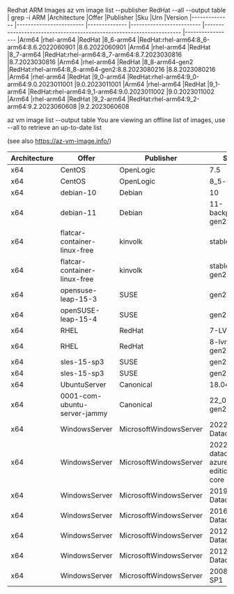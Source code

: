 Redhat ARM Images
az vm image list --publisher RedHat --all --output table | grep -i ARM
|Architecture    |Offer                     |Publisher       |Sku                       |Urn                                                                    |Version
|--------------  |------------------------  |--------------  |------------------------- |---------------------------------------------------------------------  |-----------------
|Arm64           |rhel-arm64                |RedHat          |8_6-arm64                 |RedHat:rhel-arm64:8_6-arm64:8.6.2022060901                             |8.6.2022060901
|Arm64           |rhel-arm64                |RedHat          |8_7-arm64                 |RedHat:rhel-arm64:8_7-arm64:8.7.2023030816                             |8.7.2023030816
|Arm64           |rhel-arm64                |RedHat          |8_8-arm64-gen2            |RedHat:rhel-arm64:8_8-arm64-gen2:8.8.2023080216                        |8.8.2023080216
|Arm64           |rhel-arm64                |RedHat          |9_0-arm64                 |RedHat:rhel-arm64:9_0-arm64:9.0.2023011001                             |9.0.2023011001
|Arm64           |rhel-arm64                |RedHat          |9_1-arm64                 |RedHat:rhel-arm64:9_1-arm64:9.0.2023011002                             |9.0.2023011002
|Arm64           |rhel-arm64                |RedHat          |9_2-arm64                 |RedHat:rhel-arm64:9_2-arm64:9.2.2023060608                             |9.2.2023060608



az vm image list --output table
You are viewing an offline list of images, use --all to retrieve an up-to-date list

(see also https://az-vm-image.info/)

|Architecture    |Offer                         |Publisher               |Sku                                 |Urn                                                                             |UrnAlias                 |Version|
|--------------  |----------------------------  |----------------------  |----------------------------------  |------------------------------------------------------------------------------  |-----------------------  |---------|
|x64             |CentOS                        |OpenLogic               |7.5                                 |OpenLogic:CentOS:7.5:latest                                                     |CentOS                   |latest|
|x64             |CentOS                        |OpenLogic               |8_5-gen2                            |OpenLogic:CentOS:8_5-gen2:latest                                                |CentOS85Gen2             |latest|
|x64             |debian-10                     |Debian                  |10                                  |Debian:debian-10:10:latest                                                      |Debian                   |latest|
|x64             |debian-11                     |Debian                  |11-backports-gen2                   |Debian:debian-11:11-backports-gen2:latest                                       |Debian11                 |latest|
|x64             |flatcar-container-linux-free  |kinvolk                 |stable                              |kinvolk:flatcar-container-linux-free:stable:latest                              |Flatcar                  |latest|
|x64             |flatcar-container-linux-free  |kinvolk                 |stable-gen2                         |kinvolk:flatcar-container-linux-free:stable-gen2:latest                         |FlatcarLinuxFreeGen2     |latest|
|x64             |opensuse-leap-15-3            |SUSE                    |gen2                                |SUSE:opensuse-leap-15-3:gen2:latest                                             |openSUSE-Leap            |latest|
|x64             |openSUSE-leap-15-4            |SUSE                    |gen2                                |SUSE:openSUSE-leap-15-4:gen2:latest                                             |OpenSuseLeap154Gen2      |latest|
|x64             |RHEL                          |RedHat                  |7-LVM                               |RedHat:RHEL:7-LVM:latest                                                        |RHEL                     |latest|
|x64             |RHEL                          |RedHat                  |8-lvm-gen2                          |RedHat:RHEL:8-lvm-gen2:latest                                                   |RHELRaw8LVMGen2          |latest|
|x64             |sles-15-sp3                   |SUSE                    |gen2                                |SUSE:sles-15-sp3:gen2:latest                                                    |SLES                     |latest|
|x64             |sles-15-sp3                   |SUSE                    |gen2                                |SUSE:sles-15-sp3:gen2:latest                                                    |SuseSles15SP3            |latest|
|x64             |UbuntuServer                  |Canonical               |18.04-LTS                           |Canonical:UbuntuServer:18.04-LTS:latest                                         |UbuntuLTS                |latest|
|x64             |0001-com-ubuntu-server-jammy  |Canonical               |22_04-lts-gen2                      |Canonical:0001-com-ubuntu-server-jammy:22_04-lts-gen2:latest                    |Ubuntu2204               |latest|
|x64             |WindowsServer                 |MicrosoftWindowsServer  |2022-Datacenter                     |MicrosoftWindowsServer:WindowsServer:2022-Datacenter:latest                     |Win2022Datacenter        |latest|
|x64             |WindowsServer                 |MicrosoftWindowsServer  |2022-datacenter-azure-edition-core  |MicrosoftWindowsServer:WindowsServer:2022-datacenter-azure-edition-core:latest  |Win2022AzureEditionCore  |latest|
|x64             |WindowsServer                 |MicrosoftWindowsServer  |2019-Datacenter                     |MicrosoftWindowsServer:WindowsServer:2019-Datacenter:latest                     |Win2019Datacenter        |latest|
|x64             |WindowsServer                 |MicrosoftWindowsServer  |2016-Datacenter                     |MicrosoftWindowsServer:WindowsServer:2016-Datacenter:latest                     |Win2016Datacenter        |latest|
|x64             |WindowsServer                 |MicrosoftWindowsServer  |2012-R2-Datacenter                  |MicrosoftWindowsServer:WindowsServer:2012-R2-Datacenter:latest                  |Win2012R2Datacenter      |latest|
|x64             |WindowsServer                 |MicrosoftWindowsServer  |2012-Datacenter                     |MicrosoftWindowsServer:WindowsServer:2012-Datacenter:latest                     |Win2012Datacenter        |latest|
|x64             |WindowsServer                 |MicrosoftWindowsServer  |2008-R2-SP1                         |MicrosoftWindowsServer:WindowsServer:2008-R2-SP1:latest                         |Win2008R2SP1             |latest|
